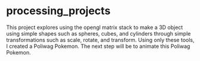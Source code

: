 # processing_projects
This project explores using the opengl matrix stack to make a 3D object using simple shapes such as spheres, cubes, and cylinders through simple transformations such as scale, rotate, and transform. Using only these tools, I created a Poliwag Pokemon. The next step will be to animate this Poliwag Pokemon.
